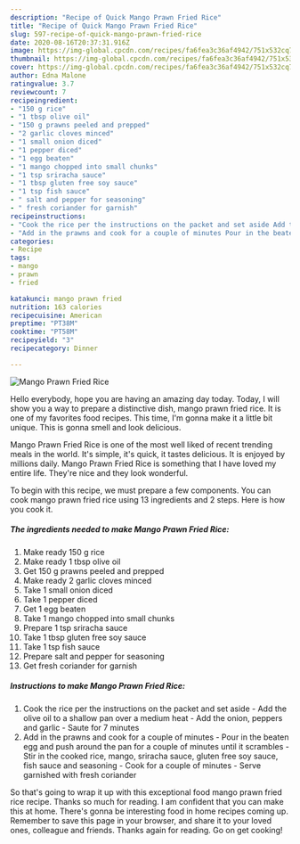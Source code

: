 ```yaml
---
description: "Recipe of Quick Mango Prawn Fried Rice"
title: "Recipe of Quick Mango Prawn Fried Rice"
slug: 597-recipe-of-quick-mango-prawn-fried-rice
date: 2020-08-16T20:37:31.916Z
image: https://img-global.cpcdn.com/recipes/fa6fea3c36af4942/751x532cq70/mango-prawn-fried-rice-recipe-main-photo.jpg
thumbnail: https://img-global.cpcdn.com/recipes/fa6fea3c36af4942/751x532cq70/mango-prawn-fried-rice-recipe-main-photo.jpg
cover: https://img-global.cpcdn.com/recipes/fa6fea3c36af4942/751x532cq70/mango-prawn-fried-rice-recipe-main-photo.jpg
author: Edna Malone
ratingvalue: 3.7
reviewcount: 7
recipeingredient:
- "150 g rice"
- "1 tbsp olive oil"
- "150 g prawns peeled and prepped"
- "2 garlic cloves minced"
- "1 small onion diced"
- "1 pepper diced"
- "1 egg beaten"
- "1 mango chopped into small chunks"
- "1 tsp sriracha sauce"
- "1 tbsp gluten free soy sauce"
- "1 tsp fish sauce"
- " salt and pepper for seasoning"
- " fresh coriander for garnish"
recipeinstructions:
- "Cook the rice per the instructions on the packet and set aside Add the olive oil to a shallow pan over a medium heat Add the onion, peppers and garlic Saute for 7 minutes"
- "Add in the prawns and cook for a couple of minutes Pour in the beaten egg and push around the pan for a couple of minutes until it scrambles Stir in the cooked rice, mango, sriracha sauce, gluten free soy sauce, fish sauce and seasoning Cook for a couple of minutes Serve garnished with fresh coriander"
categories:
- Recipe
tags:
- mango
- prawn
- fried

katakunci: mango prawn fried 
nutrition: 163 calories
recipecuisine: American
preptime: "PT38M"
cooktime: "PT58M"
recipeyield: "3"
recipecategory: Dinner

---
```



![Mango Prawn Fried Rice](https://img-global.cpcdn.com/recipes/fa6fea3c36af4942/751x532cq70/mango-prawn-fried-rice-recipe-main-photo.jpg)

Hello everybody, hope you are having an amazing day today. Today, I will show you a way to prepare a distinctive dish, mango prawn fried rice. It is one of my favorites food recipes. This time, I'm gonna make it a little bit unique. This is gonna smell and look delicious.



Mango Prawn Fried Rice is one of the most well liked of recent trending meals in the world. It's simple, it's quick, it tastes delicious. It is enjoyed by millions daily. Mango Prawn Fried Rice is something that I have loved my entire life. They're nice and they look wonderful.


To begin with this recipe, we must prepare a few components. You can cook mango prawn fried rice using 13 ingredients and 2 steps. Here is how you cook it.

<!--inarticleads1-->

##### The ingredients needed to make Mango Prawn Fried Rice:

1. Make ready 150 g rice
1. Make ready 1 tbsp olive oil
1. Get 150 g prawns peeled and prepped
1. Make ready 2 garlic cloves minced
1. Take 1 small onion diced
1. Take 1 pepper diced
1. Get 1 egg beaten
1. Take 1 mango chopped into small chunks
1. Prepare 1 tsp sriracha sauce
1. Take 1 tbsp gluten free soy sauce
1. Take 1 tsp fish sauce
1. Prepare  salt and pepper for seasoning
1. Get  fresh coriander for garnish




<!--inarticleads2-->

##### Instructions to make Mango Prawn Fried Rice:

1. Cook the rice per the instructions on the packet and set aside - Add the olive oil to a shallow pan over a medium heat - Add the onion, peppers and garlic - Saute for 7 minutes
1. Add in the prawns and cook for a couple of minutes - Pour in the beaten egg and push around the pan for a couple of minutes until it scrambles - Stir in the cooked rice, mango, sriracha sauce, gluten free soy sauce, fish sauce and seasoning - Cook for a couple of minutes - Serve garnished with fresh coriander




So that's going to wrap it up with this exceptional food mango prawn fried rice recipe. Thanks so much for reading. I am confident that you can make this at home. There's gonna be interesting food in home recipes coming up. Remember to save this page in your browser, and share it to your loved ones, colleague and friends. Thanks again for reading. Go on get cooking!

